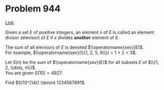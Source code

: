 # Problem 944

[Link](https://projecteuler.net/problem=944)

Given a set $E$ of positive integers, an element $x$ of $E$ is called an element divisor (elevisor) of $E$ if $x$ divides **another** element of $E$.

The sum of all elevisors of $E$ is denoted $\\operatorname{sev}(E)$.  
For example, $\\operatorname{sev}(\\{1, 2, 5, 6\\}) = 1 + 2 = 3$.

Let $S(n)$ be the sum of $\\operatorname{sev}(E)$ for all subsets $E$ of $\\{1, 2, \\dots, n\\}$.  
You are given $S(10) = 4927$.

Find $S(10^{14}) \\bmod 1234567891$.